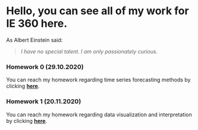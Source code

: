 # Hello, you can see all of my work for IE 360 here.

As Albert Einstein said:

> *I have no special talent.*
> *I am only passionately curious.*

### Homework 0 (29.10.2020)
You can reach my homework regarding time series forecasting methods by clicking [**here**](Files/example_homework_0.html).

### Homework 1 (20.11.2020)
You can reach my homework regarding data visualization and interpretation by clicking [**here**](Files/Homework_1.html).
